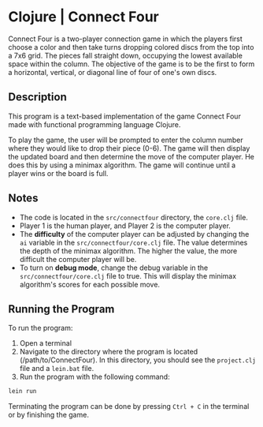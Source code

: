 # Clojure | Connect Four
Connect Four is a two-player connection game in which the players first choose a color and then take turns dropping colored discs from the top into a 7x6 grid. The pieces fall straight down, occupying the lowest available space within the column. The objective of the game is to be the first to form a horizontal, vertical, or diagonal line of four of one's own discs.

## Description

This program is a text-based implementation of the game Connect Four made with functional programming language Clojure. 

To play the game, the user will be prompted to enter the column number where they would like to drop their piece (0-6). The game will then display the updated board and then determine the move of the computer player. He does this by using a minimax algorithm. The game will continue until a player wins or the board is full.

## Notes
- The code is located in the `src/connectfour` directory, the `core.clj` file.
- Player 1 is the human player, and Player 2 is the computer player.
- The **difficulty** of the computer player can be adjusted by changing the `ai` variable in the `src/connectfour/core.clj` file. The value determines the depth of the minimax algorithm. The higher the value, the more difficult the computer player will be.
- To turn on **debug mode**, change the debug variable in the `src/connectfour/core.clj` file to true. This will display the minimax algorithm's scores for each possible move.

## Running the Program
To run the program:

1. Open a terminal
2. Navigate to the directory where the program is located (/path/to/ConnectFour). In this directory, you should see the `project.clj` file and a `lein.bat` file.
3. Run the program with the following command:
```bash
lein run
```

Terminating the program can be done by pressing `Ctrl + C` in the terminal or by finishing the game.
